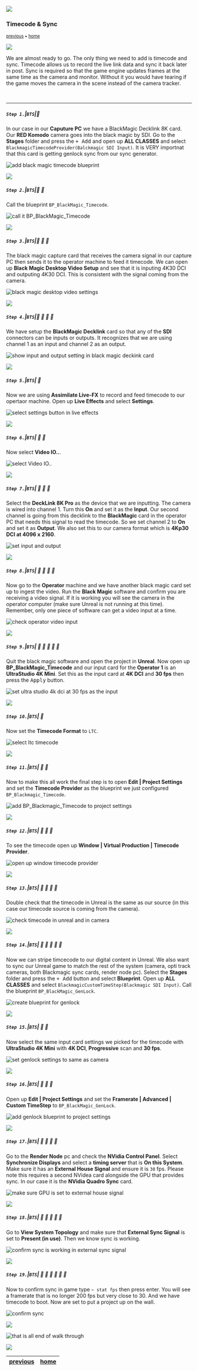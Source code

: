 ![](../images/line3.png)

### Timecode & Sync

<sub>[previous](../hdr5-output/README.md#user-content-hdr-output) • [home](../README.md#user-content-gms2-background-tiles--sprites---table-of-contents)</sub>

![](../images/line3.png)

We are almost ready to go.  The only thing we need to add is timecode and sync. Timecode allows us to record the live link data and sync it back later in post.  Sync is required so that the game engine updates frames at the same time as the camera and monitor. Without it you would have tearing if the game moves the camera in the scene instead of the camera tracker.

<br>

---


##### `Step 1.`\|`BTS`|:small_blue_diamond:

In our case in our **Caputure PC** we have a BlackMagic Decklink 8K card.  Our **RED Komodo** camera goes into the black magic by SDI. Go to the **Stages** folder and press the <kbd>+ Add</kbd> and open up **ALL CLASSES** and select `BlackmagicTimecodeProvider(Balckmagic SDI Input)`. It is VERY importnat that this card is getting genlock sync from our sync generator.

![add black magic timecode blueprint](images/blackMagicTC.png)

![](../images/line2.png)

##### `Step 2.`\|`BTS`|:small_blue_diamond: :small_blue_diamond: 

Call the blueprint `BP_BlackMagic_Timecode`.

![call it BP_BlackMagic_Timecode](images/blackmagicbp.png)

![](../images/line2.png)

##### `Step 3.`\|`BTS`|:small_blue_diamond: :small_blue_diamond: :small_blue_diamond:

The black magic capture card that receives the camera signal in our capture PC then sends it to the operator machine to feed it timecode.  We can open up **Black Magic Desktop Video Setup** and see that it is inputing 4K30 DCI and outputing 4K30 DCI.  This is consistent with the signal coming from the camera.

![black magic desktop video settings](images/bmVideoSetup.jpg)

![](../images/line2.png)

##### `Step 4.`\|`BTS`|:small_blue_diamond: :small_blue_diamond: :small_blue_diamond: :small_blue_diamond:

We have setup the **BlackMagic Decklink** card so that any of the **SDI** connectors can be inputs or outputs.  It recognizes that we are using channel 1 as an input and channel 2 as an output.

![show input and output setting in black magic deckink card](images/decklinkSettings.jpg)

![](../images/line2.png)

##### `Step 5.`\|`BTS`| :small_orange_diamond:

Now we are using **Assimilate Live-FX** to record and feed timecode to our opertaor machine.  Open up **Live Effects** and select **Settings**.

![select settings button in live effects](images/Settings.jpg)

![](../images/line2.png)

##### `Step 6.`\|`BTS`| :small_orange_diamond: :small_blue_diamond:

Now select **Video IO..**.

![select Video IO..](images/videoIO.jpg)

![](../images/line2.png)

##### `Step 7.`\|`BTS`| :small_orange_diamond: :small_blue_diamond: :small_blue_diamond:

Select the **DeckLink 8K Pro** as the device that we are inputting.  The camera is wired into channel 1.  Turn this **On** and set it as the **Input**. Our second channel is going from this decklink to the **BlackMagic** card in the operator PC that needs this signal to read the timecode.  So we set channel 2 to **On** and set it as **Output**. We also set this to our camera format which is **4Kp30 DCI at 4096 x 2160**.

![set input and output](images/forwardVideo.jpg)

![](../images/line2.png)

##### `Step 8.`\|`BTS`| :small_orange_diamond: :small_blue_diamond: :small_blue_diamond: :small_blue_diamond:

Now go to the **Operator** machine and we have another black magic card set up to ingest the video.  Run the **Black Magic** software and confirm you are receiving a video signal. If it is working you will see the camera in the operator computer (make sure Unreal is not running at this time).  Remember, only one piece of software can get a video input at a time.  

![check operator video input](images/videoInCapture.png)

![](../images/line2.png)

##### `Step 9.`\|`BTS`| :small_orange_diamond: :small_blue_diamond: :small_blue_diamond: :small_blue_diamond: :small_blue_diamond:

Quit the black magic software and open the project in **Unreal**. Now open up **BP_BlackMagic_Timecode** and our input card for the **Operator 1** is an **UltraStudio 4K Mini**. Set this as the input card at **4K DCI** and **30 fps** then press the <kbd>Apply</kbd> button.

![set ultra studio 4k dci at 30 fps as the input](images/setUp4KMini.png)

![](../images/line2.png)

##### `Step 10.`\|`BTS`| :large_blue_diamond:

Now set the **Timecode Format** to `LTC`.

![select ltc timecode](images/selectMini.png)

![](../images/line2.png)

##### `Step 11.`\|`BTS`| :large_blue_diamond: :small_blue_diamond: 

Now to make this all work the final step is to open **Edit | Project Settings** and set the **Timecode Provider** as the blueprint we just configured `BP_Blackmagic_Timecode`.

![add BP_Blackmagic_Timecode to project settings](images/timecodeProjectSettings.png)

![](../images/line2.png)


##### `Step 12.`\|`BTS`| :large_blue_diamond: :small_blue_diamond: :small_blue_diamond: 

To see the timecode open up **Window | Virtual Production | Timecode Provider**.

![open up window timecode provider](images/timecodeProvider.png)

![](../images/line2.png)

##### `Step 13.`\|`BTS`| :large_blue_diamond: :small_blue_diamond: :small_blue_diamond:  :small_blue_diamond: 

Double check that the timecode in Unreal is the same as our source (in this case our timecode source is coming from the camera).

![check timecode in unreal and in camera](images/timecodeWorking.png)

![](../images/line2.png)

##### `Step 14.`\|`BTS`| :large_blue_diamond: :small_blue_diamond: :small_blue_diamond: :small_blue_diamond:  :small_blue_diamond: 

Now we can stripe timcecode to our digital content in Unreal.  We also want to sync our Unreal game to match the rest of the system (camera, opti track cameras, both Blackmagic sync cards, render node pc).  Select the **Stages** folder and press the <kbd>+ Add</kbd> button and select **Blueprint**.  Open up **ALL CLASSES** and select `BlackmagicCustomTimeStep(Blackmagic SDI Input)`.
 Call the blueprint `BP_BlackMagic_GenLock`.

![create blueprint for genlock](images/customTimestepBP.png)

![](../images/line2.png)

##### `Step 15.`\|`BTS`| :large_blue_diamond: :small_orange_diamond: 

Now select the same input card settings we picked for the timecode with **UltraStudio 4K Mini** with **4K DCI**, **Progressive** scan and **30 fps**.

![set genlock settings to same as camera](images/genlockSettings.png)

![](../images/line2.png)

##### `Step 16.`\|`BTS`| :large_blue_diamond: :small_orange_diamond:   :small_blue_diamond: 

Open up **Edit | Project Settings** and set the **Framerate | Advanced | Custom TimeStep** to `BP_BlackMagic_GenLock`.

![add genlock blueprint to project settings](images/projectSyncSettings.png)

![](../images/line2.png)

##### `Step 17.`\|`BTS`| :large_blue_diamond: :small_orange_diamond: :small_blue_diamond: :small_blue_diamond:

Go to the **Render Node** pc and check the **NVidia Control Panel**.  Select **Synchronize Displays** and select a **timing server** that is **On this System**. Make sure it has an **External House Signal** and ensure it is `30` fps. Please note this requires a second NVidea card alongside the GPU that provides sync.  In our case it is the **NVidia Quadro Sync** card.

![make sure GPU is set to external house signal](images/syncDisplays.jpg)

![](../images/line2.png)

##### `Step 18.`\|`BTS`| :large_blue_diamond: :small_orange_diamond: :small_blue_diamond: :small_blue_diamond: :small_blue_diamond:

Go to **View System Topology** and make sure that **External Sync Signal** is set to **Present (in use)**.  Then we know sync is working.

![confirm sync is working in external sync signal](images/confirmSync.jpg)

![](../images/line2.png)

##### `Step 19.`\|`BTS`| :large_blue_diamond: :small_orange_diamond: :small_blue_diamond: :small_blue_diamond: :small_blue_diamond: :small_blue_diamond:

Now to confirm sync in game type `~ stat fps` then press enter.  You will see a framerate that is no longer 200 fps but very close to 30. And we have timecode to boot.  Now are set to put a project up on the wall.

![confirm sync](images/syncTimecode.png)


![](../images/line.png)

![that is all end of walk through](images/thatisall.png)

![](../images/line.png)

| [previous](../hdr5-output/README.md#user-content-hdr-output)| [home](../README.md#user-content-gms2-background-tiles--sprites---table-of-contents) | 
|---|---|

